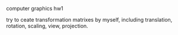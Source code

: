 computer graphics hw1


try to ceate transformation matrixes by myself, including translation, rotation, scaling, view, projection.
